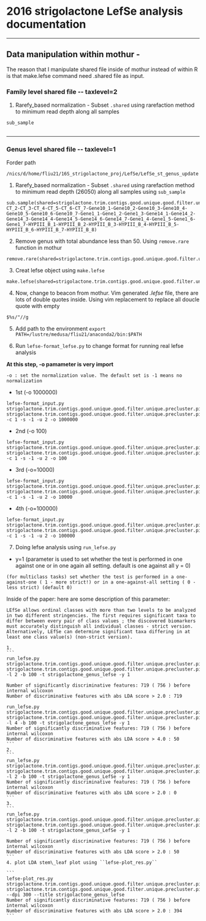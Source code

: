 #                               2016 strigolactone LefSe analysis documentation
-----------------

## Data manipulation within mothur -
The reason that I manipulate shared file inside of mothur instead of within R is that make.lefse command need .shared file as input.

### Family level shared file -- taxlevel=2

1. Rarefy\_based normalization - Subset ``.shared`` using rarefaction method to minimum read depth along all samples 

``sub_sample``

```

```


-------------------------

### Genus level shared file -- taxlevel=1

Forder path

```
/nics/d/home/fliu21/16S_strigolactone_proj/LefSe/LefSe_st_genus_update
```

1. Rarefy\_based normalization - Subset ``.shared`` using rarefaction method to minimum read depth (26050) along all samples using ``sub_sample``

```
sub.sample(shared=strigolactone.trim.contigs.good.unique.good.filter.unique.precluster.pick.pds.wang.pick.tx.1.shared_original,size=26050,groups=CT_1-CT_2-CT_3-CT_4-CT_5-CT_6-CT_7-Gene10_1-Gene10_2-Gene10_3-Gene10_4-Gene10_5-Gene10_6-Gene10_7-Gene1_1-Gene1_2-Gene1_3-Gene14_1-Gene14_2-Gene14_3-Gene14_4-Gene14_5-Gene14_6-Gene14_7-Gene1_4-Gene1_5-Gene1_6-Gene1_7-HYPIII_B_1-HYPIII_B_2-HYPIII_B_3-HYPIII_B_4-HYPIII_B_5-HYPIII_B_6-HYPIII_B_7-HYPIII_B_8)
```
2. Remove genus with total abundance less than 50. Using ``remove.rare`` function in mothur


```
remove.rare(shared=strigolactone.trim.contigs.good.unique.good.filter.unique.precluster.pick.pds.wang.pick.tx.1.1.subsample.shared_original,nseqs=50)
```
3. Creat lefse object using ``make.lefse``

```
make.lefse(shared=strigolactone.trim.contigs.good.unique.good.filter.unique.precluster.pick.pds.wang.pick.tx.1.1.subsample.1.pick.shared_original,constaxonomy=strigolactone.trim.contigs.good.unique.good.filter.unique.precluster.pick.pds.wang.pick.tx.1.cons.taxonomy_original,design=design.txt,scale=totalgroup)
```
4. Now, change to beacon from mothur. Vim generated *.lefse* file, there are lots of double quotes inside. Using vim replacement to replace all doucle quote with empty
```
$%s/"//g
```
5. Add path to the environment ``export PATH=/lustre/medusa/fliu21/anaconda2/bin:$PATH``

6. Run ``lefse-format_lefse.py`` to change format for running real lefse analysis

**At this step, -o pamameter is very import** 

``-o : set the normalization value. The default set is -1 means no normalization``

  * 1st (-o 1000000)

   ```
   lefse-format_input.py strigolactone.trim.contigs.good.unique.good.filter.unique.precluster.pick.pds.wang.pick.tx.1.1.subsample.1.pick.1.lefse strigolactone.trim.contigs.good.unique.good.filter.unique.precluster.pick.pds.wang.pick.tx.1.1.subsample.1.pick.1.lefse.in_1 -c 1 -s -1 -u 2 -o 1000000
   ```
  * 2nd (-o 100)

   ```
   lefse-format_input.py strigolactone.trim.contigs.good.unique.good.filter.unique.precluster.pick.pds.wang.pick.tx.1.1.subsample.1.pick.1.lefse strigolactone.trim.contigs.good.unique.good.filter.unique.precluster.pick.pds.wang.pick.tx.1.1.subsample.1.pick.1.in_2 -c 1 -s -1 -u 2 -o 100
   ```
   * 3rd (-o=10000)
   
   ```
   lefse-format_input.py strigolactone.trim.contigs.good.unique.good.filter.unique.precluster.pick.pds.wang.pick.tx.1.1.subsample.1.pick.1.lefse strigolactone.trim.contigs.good.unique.good.filter.unique.precluster.pick.pds.wang.pick.tx.1.1.subsample.1.pick.1.in_3 -c 1 -s -1 -u 2 -o 10000
   ```
   * 4th (-o=100000)
   ```
   lefse-format_input.py strigolactone.trim.contigs.good.unique.good.filter.unique.precluster.pick.pds.wang.pick.tx.1.1.subsample.1.pick.1.lefse strigolactone.trim.contigs.good.unique.good.filter.unique.precluster.pick.pds.wang.pick.tx.1.1.subsample.1.pick.1.in_4 -c 1 -s -1 -u 2 -o 100000
   ```
   
   

7. Doing lefse analysis using ``run_lefse.py``

  * y=1 (parameter is used to set whether the test is performed in one against one or in one again all setting. default is one against all y = 0)
  
   ```
   (for multiclass tasks) set whether the test is performed in a one-against-one ( 1 - more strict!) or in a one-against-all setting ( 0 - less strict) (default 0)
   ```
   
   Inside of the paper: here are some description of this parameter:
   
   ```
   LEfSe allows ordinal classes with more than two levels to be analyzed in two different stringencies. The first requires significant taxa to differ between every pair of class values ; the discovered biomarkers must accurately distinguish all individual classes - strict version. Alternatively, LEfSe can determine significant taxa differing in at least one class value(s) (non-strict version).
   ```
  
    1. 
    ```
    run_lefse.py   strigolactone.trim.contigs.good.unique.good.filter.unique.precluster.pick.pds.wang.pick.tx.1.1.subsample.1.pick.1.lefse.in_1 strigolactone.trim.contigs.good.unique.good.filter.unique.precluster.pick.pds.wang.pick.tx.1.1.subsample.1.pick.1.lefse.res_1_l2 -l 2 -b 100 -t strigolactone_genus_lefse -y 1

    Number of significantly discriminative features: 719 ( 756 ) before internal wilcoxon
    Number of discriminative features with abs LDA score > 2.0 : 719
    
    run_lefse.py   strigolactone.trim.contigs.good.unique.good.filter.unique.precluster.pick.pds.wang.pick.tx.1.1.subsample.1.pick.1.lefse.in_1 strigolactone.trim.contigs.good.unique.good.filter.unique.precluster.pick.pds.wang.pick.tx.1.1.subsample.1.pick.1.lefse.res_1_l4 -l 4 -b 100 -t strigolactone_genus_lefse -y 1
    Number of significantly discriminative features: 719 ( 756 ) before internal wilcoxon
    Number of discriminative features with abs LDA score > 4.0 : 50
    ```
    2. 
    ```
    run_lefse.py strigolactone.trim.contigs.good.unique.good.filter.unique.precluster.pick.pds.wang.pick.tx.1.1.subsample.1.pick.1.in_2 strigolactone.trim.contigs.good.unique.good.filter.unique.precluster.pick.pds.wang.pick.tx.1.1.subsample.1.pick.1.res_2 -l 2 -b 100 -t strigolactone_genus_LefSe -y 1
    Number of significantly discriminative features: 719 ( 756 ) before internal wilcoxon
    Number of discriminative features with abs LDA score > 2.0 : 0
    ```
    3.
    ```
    run_lefse.py strigolactone.trim.contigs.good.unique.good.filter.unique.precluster.pick.pds.wang.pick.tx.1.1.subsample.1.pick.1.in_3 strigolactone.trim.contigs.good.unique.good.filter.unique.precluster.pick.pds.wang.pick.tx.1.1.subsample.1.pick.1.res_3 -l 2 -b 100 -t strigolactone_genus_LefSe -y 1
    
    Number of significantly discriminative features: 719 ( 756 ) before internal wilcoxon
    Number of discriminative features with abs LDA score > 2.0 : 50
    ```
    4. plot LDA stem\_leaf plot using ``lefse-plot_res.py``
    
    ```
    lefse-plot_res.py  strigolactone.trim.contigs.good.unique.good.filter.unique.precluster.pick.pds.wang.pick.tx.1.1.subsample.1.pick.1.res_3 strigolactone.trim.contigs.good.unique.good.filter.unique.precluster.pick.pds.wang.pick.tx.1.1.subsample.1.pick.1.plot_3.png --dpi 300 --title strigolactone_genus_lefse
    Number of significantly discriminative features: 719 ( 756 ) before internal wilcoxon
    Number of discriminative features with abs LDA score > 2.0 : 394
    ```











